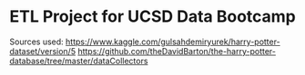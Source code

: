 # ETL Project for UCSD Data Bootcamp

Sources used:
https://www.kaggle.com/gulsahdemiryurek/harry-potter-dataset/version/5
https://github.com/theDavidBarton/the-harry-potter-database/tree/master/dataCollectors
